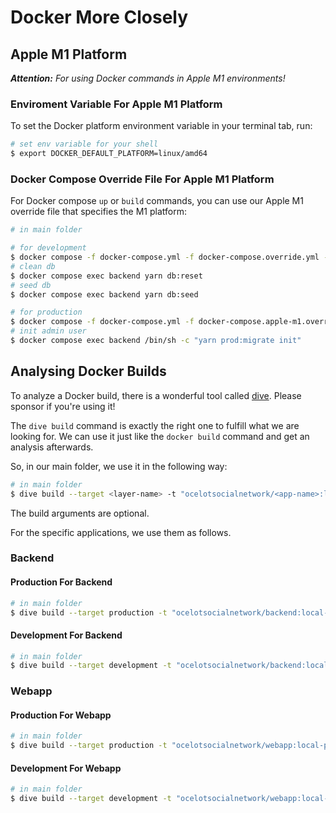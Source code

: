 # Docker More Closely

## Apple M1 Platform

***Attention:** For using Docker commands in Apple M1 environments!*

### Enviroment Variable For Apple M1 Platform

To set the Docker platform environment variable in your terminal tab, run:

```bash
# set env variable for your shell
$ export DOCKER_DEFAULT_PLATFORM=linux/amd64
```

### Docker Compose Override File For Apple M1 Platform

For Docker compose `up` or `build` commands, you can use our Apple M1 override file that specifies the M1 platform:

```bash
# in main folder

# for development
$ docker compose -f docker-compose.yml -f docker-compose.override.yml -f docker-compose.apple-m1.override.yml up
# clean db
$ docker compose exec backend yarn db:reset
# seed db
$ docker compose exec backend yarn db:seed

# for production
$ docker compose -f docker-compose.yml -f docker-compose.apple-m1.override.yml up
# init admin user
$ docker compose exec backend /bin/sh -c "yarn prod:migrate init"
```

## Analysing Docker Builds

To analyze a Docker build, there is a wonderful tool called [dive](https://github.com/wagoodman/dive). Please sponsor if you're using it!

The `dive build` command is exactly the right one to fulfill what we are looking for.
We can use it just like the `docker build` command and get an analysis afterwards.

So, in our main folder, we use it in the following way:

```bash
# in main folder
$ dive build --target <layer-name> -t "ocelotsocialnetwork/<app-name>:local-<layer-name>" --build-arg BBUILD_DATE="<build-date>" --build-arg BBUILD_VERSION="<build-version>" --build-arg BBUILD_COMMIT="<build-commit>" <app-folder-name-or-dot>/
```

The build arguments are optional.

For the specific applications, we use them as follows.

### Backend

#### Production For Backend

```bash
# in main folder
$ dive build --target production -t "ocelotsocialnetwork/backend:local-production" backend/
```

#### Development For Backend

```bash
# in main folder
$ dive build --target development -t "ocelotsocialnetwork/backend:local-development" backend/
```

### Webapp

#### Production For Webapp

```bash
# in main folder
$ dive build --target production -t "ocelotsocialnetwork/webapp:local-production" webapp/
```

#### Development For Webapp

```bash
# in main folder
$ dive build --target development -t "ocelotsocialnetwork/webapp:local-development" webapp/
```
